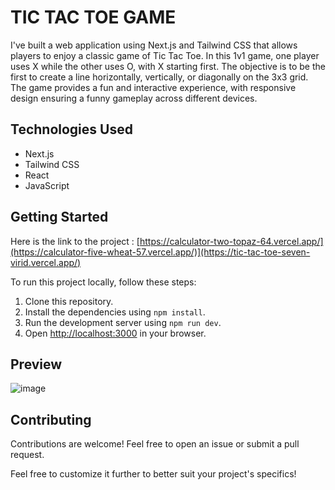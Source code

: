 # TIC TAC TOE GAME

I've built a web application using Next.js and Tailwind CSS that allows players to enjoy a classic game of Tic Tac Toe. In this 1v1 game, one player uses X while the other uses O, with X starting first. The objective is to be the first to create a line horizontally, vertically, or diagonally on the 3x3 grid. The game provides a fun and interactive experience, with responsive design ensuring a funny gameplay across different devices.

## Technologies Used

- Next.js
- Tailwind CSS
- React
- JavaScript

## Getting Started

Here is the link to the project : [https://calculator-two-topaz-64.vercel.app/](https://calculator-five-wheat-57.vercel.app/)](https://tic-tac-toe-seven-virid.vercel.app/)

To run this project locally, follow these steps:

1. Clone this repository.
2. Install the dependencies using `npm install`.
3. Run the development server using `npm run dev`.
4. Open [http://localhost:3000](http://localhost:3000) in your browser.

## Preview

![image](https://github.com/Karim-Zaf/Tic-Tac-Toe/assets/85990373/fb5d4c6a-b9bc-4ba1-a7df-14975b2d2f96)


## Contributing

Contributions are welcome! Feel free to open an issue or submit a pull request.

Feel free to customize it further to better suit your project's specifics!


